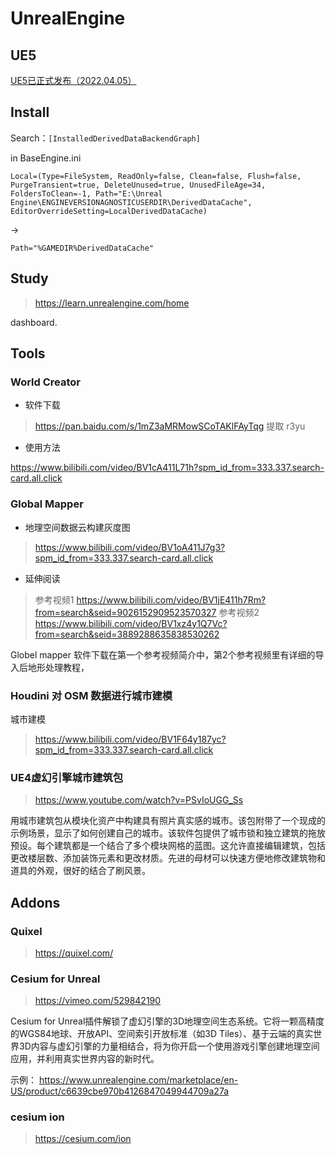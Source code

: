 # UnrealEngine

## UE5

[UE5已正式发布（2022.04.05）](./UE5.md)


## Install

Search：`[InstalledDerivedDataBackendGraph]`

in BaseEngine.ini
```
Local=(Type=FileSystem, ReadOnly=false, Clean=false, Flush=false, PurgeTransient=true, DeleteUnused=true, UnusedFileAge=34, FoldersToClean=-1, Path="E:\Unreal Engine\ENGINEVERSIONAGNOSTICUSERDIR\DerivedDataCache", EditorOverrideSetting=LocalDerivedDataCache)
```
-> 
```
Path="%GAMEDIR%DerivedDataCache"
```


## Study

> https://learn.unrealengine.com/home


dashboard.

## Tools

### World Creator

- 软件下载

> https://pan.baidu.com/s/1mZ3aMRMowSCoTAKlFAyTqg
> 提取 r3yu

- 使用方法

https://www.bilibili.com/video/BV1cA411L71h?spm_id_from=333.337.search-card.all.click

### Global Mapper

- 地理空间数据云构建灰度图

> https://www.bilibili.com/video/BV1oA411J7g3?spm_id_from=333.337.search-card.all.click

- 延伸阅读

> 参考视频1 https://www.bilibili.com/video/BV1jE411h7Rm?from=search&seid=9026152909523570327
> 参考视频2 https://www.bilibili.com/video/BV1xz4y1Q7Vc?from=search&seid=3889288635838530262

Globel mapper 软件下载在第一个参考视频简介中，第2个参考视频里有详细的导入后地形处理教程，


### Houdini 对 OSM 数据进行城市建模

城市建模

> https://www.bilibili.com/video/BV1F64y187yc?spm_id_from=333.337.search-card.all.click


### UE4虚幻引擎城市建筑包

> https://www.youtube.com/watch?v=PSvIoUGG_Ss

用城市建筑包从模块化资产中构建具有照片真实感的城市。该包附带了一个现成的示例场景，显示了如何创建自己的城市。该软件包提供了城市锁和独立建筑的拖放预设。每个建筑都是一个结合了多个模块网格的蓝图。这允许直接编辑建筑，包括更改楼层数、添加装饰元素和更改材质。先进的母材可以快速方便地修改建筑物和道具的外观，很好的结合了刷风景。



## Addons


### Quixel

> https://quixel.com/




### Cesium for Unreal

> https://vimeo.com/529842190

Cesium for Unreal插件解锁了虚幻引擎的3D地理空间生态系统。它将一颗高精度的WGS84地球、开放API、空间索引开放标准（如3D Tiles）、基于云端的真实世界3D内容与虚幻引擎的力量相结合，将为你开启一个使用游戏引擎创建地理空间应用，并利用真实世界内容的新时代。

示例： https://www.unrealengine.com/marketplace/en-US/product/c6639cbe970b4126847049944709a27a

### cesium ion

> https://cesium.com/ion



